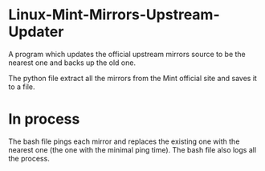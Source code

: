 # Linux-Mint-Mirrors-Upstream-Updater

A program which updates the official upstream mirrors source to be the nearest one and backs up the old one.

The python file extract all the mirrors from the Mint official site and saves it to a file.

# In process
The bash file pings each mirror and replaces the existing one with the nearest one (the one with the minimal ping time).
The bash file also logs all the process.
